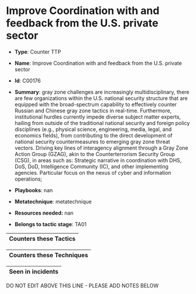 # Improve Coordination with and feedback from the U.S. private sector

* **Type**: Counter TTP

* **Name**: Improve Coordination with and feedback from the U.S. private sector

* **Id**: C00176

* **Summary**: gray zone challenges are increasingly multidisciplinary, there are few organizations within the U.S. national security structure that are equipped with the broad-spectrum capability to effectively counter Russian and Chinese gray zone tactics in real-time. Furthermore, institutional hurdles currently impede diverse subject matter experts, hailing from outside of the traditional national security and foreign policy disciplines (e.g., physical science, engineering, media, legal, and economics fields), from contributing to the direct development of national security countermeasures to emerging gray zone threat vectors. Driving key lines of interagency alignment through a Gray Zone Action Group (GZAG), akin to the Counterterrorism Security Group (CSG), in areas such as: Strategic narrative in coordination with DHS, DoS, DoD, Intelligence Community (IC), and other implementing agencies. Particular focus on the nexus of cyber and information operations;

* **Playbooks**: nan

* **Metatechnique**: metatechnique

* **Resources needed:** nan

* **Belongs to tactic stage**: TA01


| Counters these Tactics |
| ---------------------- |



| Counters these Techniques |
| ------------------------- |



| Seen in incidents |
| ----------------- |


DO NOT EDIT ABOVE THIS LINE - PLEASE ADD NOTES BELOW